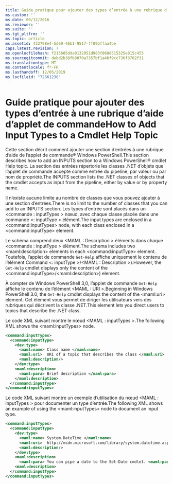 ```yaml
---
title: Guide pratique pour ajouter des types d’entrée à une rubrique d’aide sur une applet de commande | Microsoft Docs
ms.custom: ''
ms.date: 09/12/2016
ms.reviewer: ''
ms.suite: ''
ms.tgt_pltfrm: ''
ms.topic: article
ms.assetid: 432798e4-5d69-46b1-9517-ff09bffaa4be
caps.latest.revision: 7
ms.openlocfilehash: f213605dda0132051d983f8608515325e815c455
ms.sourcegitcommit: debd2b38fb8070a7357bf1a4bf9cc736f3702f31
ms.translationtype: MT
ms.contentlocale: fr-FR
ms.lasthandoff: 12/05/2019
ms.locfileid: "72361238"
---
```

# <a name="how-to-add-input-types-to-a-cmdlet-help-topic"></a><span data-ttu-id="ce28d-102">Guide pratique pour ajouter des types d’entrée à une rubrique d’aide d’applet de commande</span><span class="sxs-lookup"><span data-stu-id="ce28d-102">How to Add Input Types to a Cmdlet Help Topic</span></span>

<span data-ttu-id="ce28d-103">Cette section décrit comment ajouter une section d’entrées à une rubrique d’aide de l’applet de commande® Windows PowerShell.</span><span class="sxs-lookup"><span data-stu-id="ce28d-103">This section describes how to add an INPUTS section to a Windows PowerShell® cmdlet Help topic.</span></span> <span data-ttu-id="ce28d-104">La section des entrées répertorie les classes .NET d’objets que l’applet de commande accepte comme entrée du pipeline, par valeur ou par nom de propriété.</span><span class="sxs-lookup"><span data-stu-id="ce28d-104">The INPUTS section lists the .NET classes of objects that the cmdlet accepts as input from the pipeline, either by value or by property name.</span></span>

<span data-ttu-id="ce28d-105">Il n’existe aucune limite au nombre de classes que vous pouvez ajouter à une section d’entrées.</span><span class="sxs-lookup"><span data-stu-id="ce28d-105">There is no limit to the number of classes that you can add to an INPUTS section.</span></span> <span data-ttu-id="ce28d-106">Les types d’entrée sont placés dans un \<commande : inputTypes > nœud, avec chaque classe placée dans une commande \<: inputType > élément.</span><span class="sxs-lookup"><span data-stu-id="ce28d-106">The input types are enclosed in a \<command:inputTypes> node, with each class enclosed in a  \<command:inputType> element.</span></span>

<span data-ttu-id="ce28d-107">Le schéma comprend deux \<MAML : Description > éléments dans chaque \<commande : inputType > élément.</span><span class="sxs-lookup"><span data-stu-id="ce28d-107">The schema includes two \<maml:description> elements in each \<command:inputType> element.</span></span> <span data-ttu-id="ce28d-108">Toutefois, l’applet de commande `Get-Help` affiche uniquement le contenu de l’élément Command \<: inputType >/\<MAML : Description >).</span><span class="sxs-lookup"><span data-stu-id="ce28d-108">However, the `Get-Help` cmdlet displays only the content of the \<command:inputType>/\<maml:description>) element.</span></span>

<span data-ttu-id="ce28d-109">À compter de Windows PowerShell 3,0, l’applet de commande `Get-Help` affiche le contenu de l’élément \<MAML : URI >.</span><span class="sxs-lookup"><span data-stu-id="ce28d-109">Beginning in Windows PowerShell 3.0, the `Get-Help` cmdlet displays the content of the \<maml:uri> element.</span></span> <span data-ttu-id="ce28d-110">Cet élément vous permet de diriger les utilisateurs vers des rubriques qui décrivent la classe .NET.</span><span class="sxs-lookup"><span data-stu-id="ce28d-110">This element lets you direct users to topics that describe the .NET class.</span></span>

<span data-ttu-id="ce28d-111">Le code XML suivant montre le nœud \<MAML : inputTypes >.</span><span class="sxs-lookup"><span data-stu-id="ce28d-111">The following XML shows the \<maml:inputTypes> node.</span></span>

```xml
<command:inputTypes>
  <command:inputType>
    <dev:type>
      <maml:name> Class name </maml:name>
      <maml:uri>  URI of a topic that describes the class </maml:uri>
      <maml:description/>
    </dev:type>
    <maml:description>
      <maml:para> Brief description </maml:para>
    </maml:description>
  </command:inputType>
</command:inputTypes>
```

<span data-ttu-id="ce28d-112">Le code XML suivant montre un exemple d’utilisation du nœud \<MAML : inputTypes > pour documenter un type d’entrée.</span><span class="sxs-lookup"><span data-stu-id="ce28d-112">The following XML shows an example of using the \<maml:inputTypes> node to document an input type.</span></span>

```xml
<command:inputTypes>
  <command:inputType>
    <dev:type>
      <maml:name> System.DateTime </maml:name>
      <maml:uri>  http://msdn.microsoft.com/library/system.datetime.aspx </maml:uri>
      <maml:description/>
    </dev:type>
    <maml:description>
      <maml:para> You can pipe a date to the Set-Date cmdlet. <maml:para>
    <maml:description>
  </command:inputType>
</command:inputTypes>
```